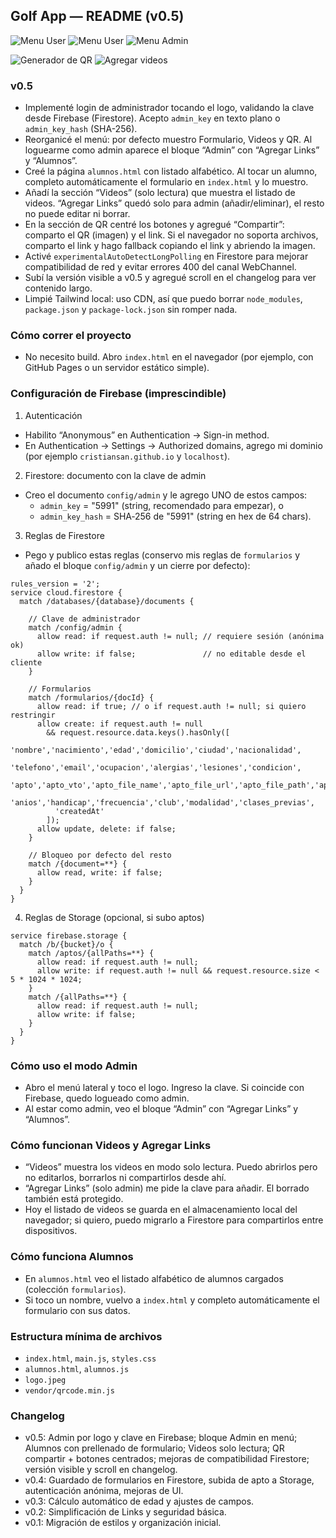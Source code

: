 ## Golf App — README (v0.5)

![Menu User](https://github.com/user-attachments/assets/736d311e-ee49-4129-9dca-334949de6ab3)
![Menu User](https://github.com/user-attachments/assets/4066f40b-04f7-41e3-84f5-1dd0614d0e73)
![Menu Admin](https://github.com/user-attachments/assets/edd333a2-8c30-4152-9a40-2523fc60ef62)

![Generador de QR](https://github.com/user-attachments/assets/bf98850e-cbbf-43fa-8380-613853a44caa)
![Agregar videos](https://github.com/user-attachments/assets/06a64f17-b78d-488d-bc3d-d723fa33fc67)


### v0.5
- Implementé login de administrador tocando el logo, validando la clave desde Firebase (Firestore). Acepto `admin_key` en texto plano o `admin_key_hash` (SHA-256).
- Reorganicé el menú: por defecto muestro Formulario, Videos y QR. Al loguearme como admin aparece el bloque “Admin” con “Agregar Links” y “Alumnos”.
- Creé la página `alumnos.html` con listado alfabético. Al tocar un alumno, completo automáticamente el formulario en `index.html` y lo muestro.
- Añadí la sección “Videos” (solo lectura) que muestra el listado de videos. “Agregar Links” quedó solo para admin (añadir/eliminar), el resto no puede editar ni borrar.
- En la sección de QR centré los botones y agregué “Compartir”: comparto el QR (imagen) y el link. Si el navegador no soporta archivos, comparto el link y hago fallback copiando el link y abriendo la imagen.
- Activé `experimentalAutoDetectLongPolling` en Firestore para mejorar compatibilidad de red y evitar errores 400 del canal WebChannel.
- Subí la versión visible a v0.5 y agregué scroll en el changelog para ver contenido largo.
- Limpié Tailwind local: uso CDN, así que puedo borrar `node_modules`, `package.json` y `package-lock.json` sin romper nada.

### Cómo correr el proyecto
- No necesito build. Abro `index.html` en el navegador (por ejemplo, con GitHub Pages o un servidor estático simple).

### Configuración de Firebase (imprescindible)
1) Autenticación
- Habilito “Anonymous” en Authentication → Sign-in method.
- En Authentication → Settings → Authorized domains, agrego mi dominio (por ejemplo `cristiansan.github.io` y `localhost`).

2) Firestore: documento con la clave de admin
- Creo el documento `config/admin` y le agrego UNO de estos campos:
  - `admin_key` = "5991" (string, recomendado para empezar), o
  - `admin_key_hash` = SHA‑256 de "5991" (string en hex de 64 chars).

3) Reglas de Firestore
- Pego y publico estas reglas (conservo mis reglas de `formularios` y añado el bloque `config/admin` y un cierre por defecto):

```
rules_version = '2';
service cloud.firestore {
  match /databases/{database}/documents {

    // Clave de administrador
    match /config/admin {
      allow read: if request.auth != null; // requiere sesión (anónima ok)
      allow write: if false;               // no editable desde el cliente
    }

    // Formularios
    match /formularios/{docId} {
      allow read: if true; // o if request.auth != null; si quiero restringir
      allow create: if request.auth != null
        && request.resource.data.keys().hasOnly([
          'nombre','nacimiento','edad','domicilio','ciudad','nacionalidad',
          'telefono','email','ocupacion','alergias','lesiones','condicion',
          'apto','apto_vto','apto_file_name','apto_file_url','apto_file_path','apto_file_size',
          'anios','handicap','frecuencia','club','modalidad','clases_previas',
          'createdAt'
        ]);
      allow update, delete: if false;
    }

    // Bloqueo por defecto del resto
    match /{document=**} {
      allow read, write: if false;
    }
  }
}
```

4) Reglas de Storage (opcional, si subo aptos)
``` 
service firebase.storage {
  match /b/{bucket}/o {
    match /aptos/{allPaths=**} {
      allow read: if request.auth != null;
      allow write: if request.auth != null && request.resource.size < 5 * 1024 * 1024;
    }
    match /{allPaths=**} {
      allow read: if request.auth != null;
      allow write: if false;
    }
  }
}
```

### Cómo uso el modo Admin
- Abro el menú lateral y toco el logo. Ingreso la clave. Si coincide con Firebase, quedo logueado como admin.
- Al estar como admin, veo el bloque “Admin” con “Agregar Links” y “Alumnos”.

### Cómo funcionan Videos y Agregar Links
- “Videos” muestra los videos en modo solo lectura. Puedo abrirlos pero no editarlos, borrarlos ni compartirlos desde ahí.
- “Agregar Links” (solo admin) me pide la clave para añadir. El borrado también está protegido.
- Hoy el listado de videos se guarda en el almacenamiento local del navegador; si quiero, puedo migrarlo a Firestore para compartirlos entre dispositivos.

### Cómo funciona Alumnos
- En `alumnos.html` veo el listado alfabético de alumnos cargados (colección `formularios`).
- Si toco un nombre, vuelvo a `index.html` y completo automáticamente el formulario con sus datos.

### Estructura mínima de archivos
- `index.html`, `main.js`, `styles.css`
- `alumnos.html`, `alumnos.js`
- `logo.jpeg`
- `vendor/qrcode.min.js`

### Changelog
- v0.5: Admin por logo y clave en Firebase; bloque Admin en menú; Alumnos con prellenado de formulario; Videos solo lectura; QR compartir + botones centrados; mejoras de compatibilidad Firestore; versión visible y scroll en changelog.
- v0.4: Guardado de formularios en Firestore, subida de apto a Storage, autenticación anónima, mejoras de UI.
- v0.3: Cálculo automático de edad y ajustes de campos.
- v0.2: Simplificación de Links y seguridad básica.
- v0.1: Migración de estilos y organización inicial.


